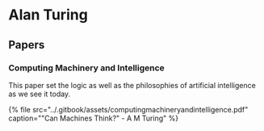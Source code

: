 # Alan Turing

## Papers

### Computing Machinery and Intelligence

This paper set the logic as well as the philosophies of artificial intelligence as we see it today.

{% file src="../.gitbook/assets/computingmachineryandintelligence.pdf" caption="\"Can Machines Think?\" - A M Turing" %}



